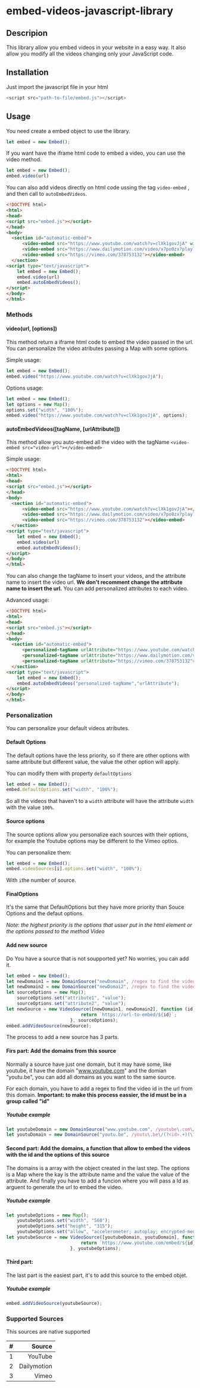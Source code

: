 # embed-videos-javascript-library

## Descripion
This library allow you embed videos in your website in a easy way. 
It also allow you modify all the videos changing only your JavaScript code.

## Installation
Just import the javascript file in your html

```javascript
<script src="path-to-file/embed.js"></script>
```

## Usage
You need create a embed object to use the library. 

```javascript
let embed = new Embed();
```

If you want have the iframe html code to embed a video, you can use the video method. 

```javascript
let embed = new Embed();
embed.video(url)
```

You can also add videos directly on html code ussing the tag `video-embed` , and then call to `autoEmbedVideos`. 

```html
<!DOCTYPE html>
<html>
<head>
<script src="embed.js"></script>
</head>
<body>
  <section id="automatic-embed">
      <video-embed src="https://www.youtube.com/watch?v=clXk1govJjA" width="30"></video-embed>
      <video-embed src="https://www.dailymotion.com/video/x7po0zx?playlist=x63ggo"></video-embed>
      <video-embed src="https://vimeo.com/378753132"></video-embed>
  </section>
<script type="text/javascript">
    let embed = new Embed(); 
    embed.video(url)
    embed.autoEmbedVideos(); 
</script>
</body>
</html>
```

### Methods
#### video(url, [options])
This method return a iframe html code to embed the video passed in the url.
You can personalize the video atributes passing a Map with some options.

Simple usage:
```Javascript 
let embed = new Embed(); 
embed.video("https://www.youtube.com/watch?v=clXk1govJjA");
```
Options usage:
```Javascript 
let embed = new Embed(); 
let options = new Map();
options.set("width", "100%");
embed.video("https://www.youtube.com/watch?v=clXk1govJjA", options);
```
#### autoEmbedVideos([tagName, [urlAttribute]])
This method allow you auto-embed all the video with the tagName `<video-embed src="video-url"></video-embed>`  

Simple usage: 
```html
<!DOCTYPE html>
<html>
<head>
<script src="embed.js"></script>
</head>
<body>
  <section id="automatic-embed">
      <video-embed src="https://www.youtube.com/watch?v=clXk1govJjA"></video-embed>
      <video-embed src="https://www.dailymotion.com/video/x7po0zx?playlist=x63ggo"></video-embed>
      <video-embed src="https://vimeo.com/378753132"></video-embed>
  </section>
<script type="text/javascript">
    let embed = new Embed(); 
    embed.video(url)
    embed.autoEmbedVideos(); 
</script>
</body>
</html>
```

You can also change the tagName to insert your videos, and the attribute name to insert the video url. **We don't recomment change the attribute name to insert the url.**
You can add personalized attributes to each video.

Advanced usage: 
```html
<!DOCTYPE html>
<html>
<head>
<script src="embed.js"></script>
</head>
<body>
  <section id="automatic-embed">
      <personalized-tagName urlAttribute="https://www.youtube.com/watch?v=clXk1govJjA" width="30"></personalized-tagName>
      <personalized-tagName urlAttribute="https://www.dailymotion.com/video/x7po0zx?playlist=x63ggo"></personalized-tagName>
      <personalized-tagName urlAttribute="https://vimeo.com/378753132"></personalized-tagName>
  </section>
<script type="text/javascript">
    let embed = new Embed(); 
    embed.autoEmbedVideos("personalized-tagName","urlAttribute"); 
</script>
</body>
</html>
```

### Personalization
You can personalize your default videos atributes. 

#### Default Options
The default options have the less priority, so if there are other options with same attribute but different value, the value the other option will apply. 

You can modify them with property `defaultOptions`

```Javascript 
let embed = new Embed(); 
embed.defaultOptions.set("width", "100%");
```
So all the videos that haven't to a `width` attribute will have the attribute `width` with the value `100%`.
#### Source options
The source options allow you personalize each sources with their options, for example the Youtube options may be different to the Vimeo optios.

You can personalize them: 

```Javascript
let embed = new Embed(); 
embed.videoSources[i].options.set("width", "100%");
```
With `i`the number of source.

#### FinalOptions
It's the same that DefaultOptions but they have more priority than Souce Options and the defaut options.

*Note: the highest priority is the options that usser put in the html element or the options passed to the method Video*
#### Add new source
Do You have a source that is not soupported yet? No worries, you can add it.

```Javascript
let embed = new Embed();
let newDomain1 = new DomainSource("newDomain", /regex to find the video id in this comain/);
let newDomain2 = new DomainSource("newDomai2", /regex to find the video id in this comain/);
let sourceOptions = new Map(); 
	sourceOptions.set("attribute1", "value");
	sourceOptions.set("attribute2", "value");
let newSource = new VideoSource([newDomain1, newDomain2], function (id) {
							return `https://url-to-embed/${id}`; 
						}, sourceOptions); 
embed.addVideoSource(newSource);
```

The process to add a new source has 3 parts.
#### Firs part: Add the domains from this source

Normally a source have just one domain, but it may have some, like youtube, it have the domain "www.youtube.com" and the domian "youtu.be", you can add all domains as you want to the same source.

For each domain, you have to add a regex to find the video id in the url from this domain. **Important: to make this process eassier, the id must be in a group called "id"**

##### Youtube example
```Javascript
let youtubeDomain = new DomainSource("www.youtube.com", /youtube\.com\/watch\?v=(?<id>.+?)(?:&|$)/);
let youtuDomain = new DomainSource("youtu.be", /youtu\.be\/(?<id>.+)(\?|$)/);
```
#### Second part: Add the domains, a function that allow to embed the videos with the id and the options of this source
The domains is a array with the object created in the last step.
The options is a Map where the kay is the attribute name and the value the value of the attribute.
And finally you have to add a funcion where you will pass a Id as arguent to generate the url to embed the video. 
##### Youtube example
```Javascript
let youtubeOptions = new Map(); 
	youtubeOptions.set("width", "560");
	youtubeOptions.set("height", "315");
	youtubeOptions.set("allow", "accelerometer; autoplay; encrypted-media; gyroscope; picture-in-picture");
let youtubeSource = new VideoSource([youtubeDomain, youtuDomain], function (id) {
							return `https://www.youtube.com/embed/${id}`; 
						}, youtubeOptions); 
```
#### Third part:
The last part is the easiest part, it's to add this source to the embed objet. 

##### Youtube example
```Javascript
embed.addVideoSource(youtubeSource); 
```

### Supported Sources
This sources are native supported

| #        | Source           |
| ------------- |-------------:| 
| 1 | YouTube |
| 2 | Dailymotion |
| 3 | Vimeo |
